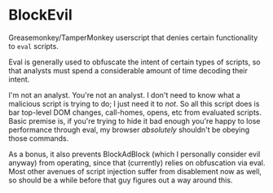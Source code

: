 # BlockEvil

Greasemonkey/TamperMonkey userscript that denies certain functionality to `eval` scripts.

Eval is generally used to obfuscate the intent of certain types of scripts, so that analysts must spend a considerable amount of time decoding their intent.

I'm not an analyst.  You're not an analyst.  I don't need to know what a malicious script is trying to do; I just need it to _not_.  So all this script does is bar top-level DOM changes, call-homes, opens, etc from evaluated scripts.  Basic premise is, if you're trying to hide it bad enough you're happy to lose performance through eval, my browser _absolutely_ shouldn't be obeying those commands.

As a bonus, it also prevents BlockAdBlock (which I personally consider evil anyway) from operating, since that (currently) relies on obfuscation via eval.  Most other avenues of script injection suffer from disablement now as well, so should be a while before that guy figures out a way around this.
